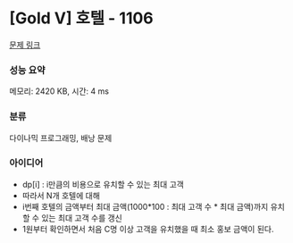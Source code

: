 # [Gold V] 호텔 - 1106 

[문제 링크](https://www.acmicpc.net/problem/1106) 

### 성능 요약

메모리: 2420 KB, 시간: 4 ms

### 분류

다이나믹 프로그래밍, 배낭 문제

### 아이디어

- dp[i] : i만큼의 비용으로 유치할 수 있는 최대 고객
- 따라서 N개 호텔에 대해
- i번째 호텔의 금액부터 최대 금액(1000*100 : 최대 고객 수 * 최대 금액)까지 유치할 수 있는 최대 고객 수를 갱신
- 1원부터 확인하면서 처음 C명 이상 고객을 유치했을 때 최소 홍보 금액이 된다.
